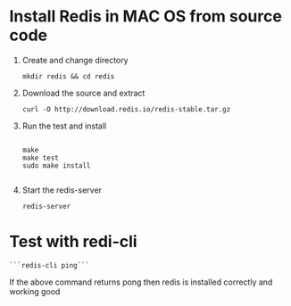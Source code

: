 # Install Redis in MAC OS from source code

1. Create and change directory
	
	```mkdir redis && cd redis```

2. Download the source and extract

	```curl -O http://download.redis.io/redis-stable.tar.gz```
	
3. Run the test and install
	```
	
	make
	make test
	sudo make install
		
	``` 
	
4. Start the redis-server

	```redis-server```
	
# Test with redi-cli

	```redis-cli ping``` 


If the above command returns pong then redis is installed correctly and working good